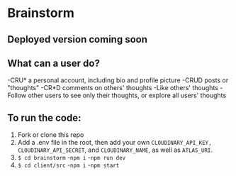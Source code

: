 # Brainstorm

## Deployed version coming soon

## What can a user do?

-CRU* a personal account, including bio and profile picture
-CRUD posts or "thoughts"
-CR*D comments on others' thoughts
-Like others' thoughts
-Follow other users to see only their thoughts, or explore all users' thoughts
## To run the code:

1. Fork or clone this repo
2. Add a .env file in the root, then add your own `CLOUDINARY_API_KEY, CLOUDINARY_API_SECRET`, and `CLOUDINARY_NAME`, as well as `ATLAS_URI`.
3. `$ cd brainstorm` 
        -`npm i`
        -`npm run dev`  
4. `$ cd client/src` 
        -`npm i`
        -`npm start`

